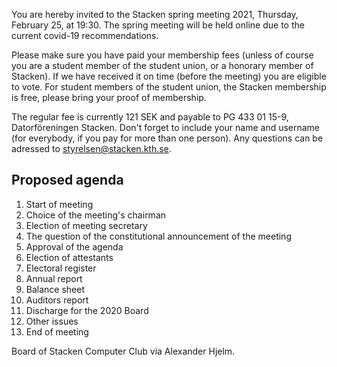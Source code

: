 <!-- 
.. title: Summons to the spring meeting 2021
.. slug: varmote
.. date: 2021-02-11 21:21:21 CET
.. description: Summons to and proposed agenda for the spring meeting och Stacken Computer Club, 2021.
.. category: 2021
-->

You are hereby invited to the Stacken spring meeting 2021, Thursday,
February 25, at 19:30.
The spring meeting will be held online due to the current covid-19
recommendations.

<!-- TEASER_END -->


Please make sure you have paid your membership fees (unless of course
you are a student member of the student union, or a honorary member of
Stacken).
If we have received it on time (before the meeting) you are eligible
to vote.
For student members of the student union, the Stacken membership is
free, please bring your proof of membership.

The regular fee is currently 121 SEK and payable to PG 433 01 15-9,
Datorföreningen Stacken.
Don't forget to include your name and username (for everybody, if you
pay for more than one person).
Any questions can be adressed to styrelsen@stacken.kth.se.

## Proposed agenda

1. Start of meeting
2. Choice of the meeting's chairman
3. Election of meeting secretary
4. The question of the constitutional announcement of the meeting
5. Approval of the agenda
6. Election of attestants
7. Electoral register
8. Annual report
9. Balance sheet
10. Auditors report
11. Discharge for the 2020 Board
12. Other issues
13. End of meeting

Board of Stacken Computer Club via Alexander Hjelm.
